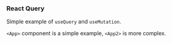 ### React Query

Simple example of `useQuery` and `useMutation`.

`<App>` component is a simple example, `<App2>` is more complex.